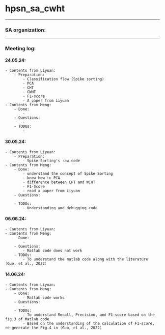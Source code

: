 # hpsn_sa_cwht

------------------------
### SA organization:


-------------------------
### Meeting log:

#### 24.05.24:
    - Contents from Liyuan: 
        - Preparation:
            - Classification flow (Spike sorting)
            - PCA
            - CHT
            - CWHT
            - F1-score
            - A paper from Liyuan
    - Contents from Meng:
        - Done: 
            -
        - Questions: 
            -
        - TODOs: 
            -

#### 30.05.24:
    - Contents from Liyuan: 
        - Preparation:
            - Spike Sorting's raw code 
    - Contents from Meng:
        - Done: 
            - understand the concept of Spike Sorting
            - know how to PCA
            - difference between CHT and WCHT
            - F1-Score
            - read a paper from Liyuan
        - Questions: 
            - 
        - TODOs: 
            - Understanding and debugging code
            

#### 06.06.24:
    - Contents from Liyuan: 
    - Contents from Meng:
        - Done: 
            - 
        - Questions: 
            - Matlab code does not work
        - TODOs: 
            - To understand the matlab code along with the literature (Guo, et al., 2022)

#### 14.06.24:
    - Contents from Liyuan: 
    - Contents from Meng:
        - Done: 
            - Matlab code works
        - Questions: 
            - 
        - TODOs: 
            - To understand Recall, Precision, and F1-score based on the fig.3 of Matlab code
            - Based on the understanding of the calculation of F1-score, re-generate the Fig.4 in (Guo, et al., 2022)
